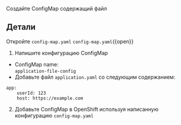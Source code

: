 Создайте ConfigMap содержащий файл

## Детали

Откройте `config-map.yaml`
`config-map.yaml`{{open}}

1. Напишите конфигурацию ConfigMap

- ConfigMap name: \
  `application-file-config`
- Добавьте файл `application.yaml` со следующим содержанием:

```text
app:
    userId: 123
    host: https://example.com
```

2. Добавьте ConfigMap в OpenShift используя написанную конфигурацию `config-map.yaml`